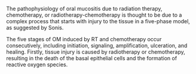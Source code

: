The pathophysiology of oral mucositis due to radiation therapy, chemotherapy, or radiotherapy-chemotherapy is thought to be due to a complex process that starts with injury to the tissue in a five-phase model, as suggested by Sonis.

The five stages of OM induced by RT and chemotherapy occur consecutively, including initiation, signaling, amplification, ulceration, and healing. Firstly, tissue injury is caused by radiotherapy or chemotherapy, resulting in the death of the basal epithelial cells and the formation of reactive oxygen species.